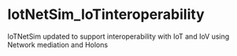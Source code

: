 # IotNetSim_IoTinteroperability
IoTNetSim updated to support interoperability with IoT and IoV using Network mediation and Holons
